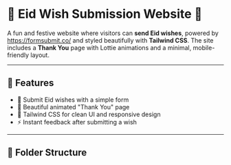 # 🌙 Eid Wish Submission Website 💌

A fun and festive website where visitors can **send Eid wishes**, powered by https://formsubmit.co/ and styled beautifully with **Tailwind CSS**. The site includes a **Thank You** page with Lottie animations and a minimal, mobile-friendly layout.

---

## 🚀 Features

- 📝 Submit Eid wishes with a simple form
- 💖 Beautiful animated "Thank You" page
- 🎨 Tailwind CSS for clean UI and responsive design
- ⚡ Instant feedback after submitting a wish

---

## 📁 Folder Structure

